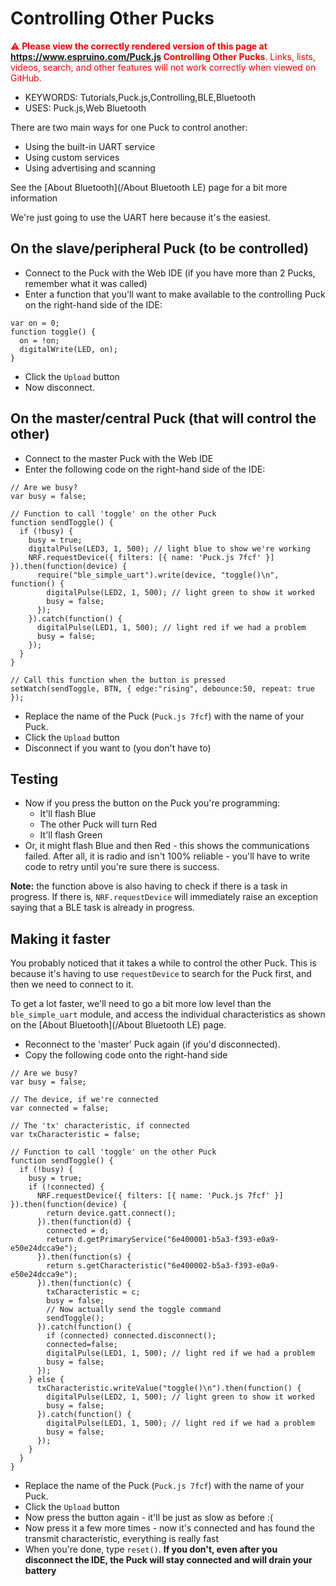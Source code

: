 <!--- Copyright (c) 2016 Gordon Williams, Pur3 Ltd. See the file LICENSE for copying permission. -->
Controlling Other Pucks
========================

<span style="color:red">:warning: **Please view the correctly rendered version of this page at https://www.espruino.com/Puck.js Controlling Other Pucks**. Links, lists, videos, search, and other features will not work correctly when viewed on GitHub.</span>

* KEYWORDS: Tutorials,Puck.js,Controlling,BLE,Bluetooth
* USES: Puck.js,Web Bluetooth

There are two main ways for one Puck to control another:

* Using the built-in UART service
* Using custom services
* Using advertising and scanning

See the [About Bluetooth](/About Bluetooth LE) page for a bit more information

We're just going to use the UART here because it's the easiest.


On the slave/peripheral Puck (to be controlled)
------------------------------------------------

* Connect to the Puck with the Web IDE (if you have more than 2 Pucks, remember what it was called)
* Enter a function that you'll want to make available to the controlling Puck on the right-hand side of the IDE:

```
var on = 0;
function toggle() {
  on = !on;
  digitalWrite(LED, on);
}
```

* Click the `Upload` button
* Now disconnect.


On the master/central Puck (that will control the other)
--------------------------------------------------------

* Connect to the master Puck with the Web IDE
* Enter the following code on the right-hand side of the IDE:

```
// Are we busy?
var busy = false;

// Function to call 'toggle' on the other Puck
function sendToggle() {
  if (!busy) {
    busy = true;
    digitalPulse(LED3, 1, 500); // light blue to show we're working
    NRF.requestDevice({ filters: [{ name: 'Puck.js 7fcf' }] }).then(function(device) {
      require("ble_simple_uart").write(device, "toggle()\n", function() {
        digitalPulse(LED2, 1, 500); // light green to show it worked
        busy = false;
      });
    }).catch(function() {
      digitalPulse(LED1, 1, 500); // light red if we had a problem
      busy = false;
    });
  }
}

// Call this function when the button is pressed
setWatch(sendToggle, BTN, { edge:"rising", debounce:50, repeat: true });
```

* Replace the name of the Puck (`Puck.js 7fcf`) with the name of your Puck.
* Click the `Upload` button
* Disconnect if you want to (you don't have to)


Testing
-------

* Now if you press the button on the Puck you're programming:
  * It'll flash Blue
  * The other Puck will turn Red
  * It'll flash Green
* Or, it might flash Blue and then Red - this shows the communications failed.
After all, it is radio and isn't 100% reliable - you'll have to write code to
retry until you're sure there is success.

**Note:** the function above is also having to check if there is a task in
progress. If there is, `NRF.requestDevice` will immediately raise an exception
saying that a BLE task is already in progress.


Making it faster
----------------

You probably noticed that it takes a while to control the other Puck. This
is because it's having to use `requestDevice` to search for the Puck first,
and then we need to connect to it.

To get a lot faster, we'll need to go a bit more low level than the
`ble_simple_uart` module, and access the individual characteristics
as shown on the [About Bluetooth](/About Bluetooth LE) page.

* Reconnect to the 'master' Puck again (if you'd disconnected).
* Copy the following code onto the right-hand side

```
// Are we busy?
var busy = false;

// The device, if we're connected
var connected = false;

// The 'tx' characteristic, if connected
var txCharacteristic = false;

// Function to call 'toggle' on the other Puck
function sendToggle() {
  if (!busy) {
    busy = true;
    if (!connected) {
      NRF.requestDevice({ filters: [{ name: 'Puck.js 7fcf' }] }).then(function(device) {
        return device.gatt.connect();
      }).then(function(d) {
        connected = d;
        return d.getPrimaryService("6e400001-b5a3-f393-e0a9-e50e24dcca9e");
      }).then(function(s) {
        return s.getCharacteristic("6e400002-b5a3-f393-e0a9-e50e24dcca9e");
      }).then(function(c) {
        txCharacteristic = c;
        busy = false;
        // Now actually send the toggle command
        sendToggle();
      }).catch(function() {
        if (connected) connected.disconnect();
        connected=false;
        digitalPulse(LED1, 1, 500); // light red if we had a problem
        busy = false;
      });
    } else {
      txCharacteristic.writeValue("toggle()\n").then(function() {
        digitalPulse(LED2, 1, 500); // light green to show it worked
        busy = false;
      }).catch(function() {
        digitalPulse(LED1, 1, 500); // light red if we had a problem
        busy = false;
      });
    }
  }
}
```

* Replace the name of the Puck (`Puck.js 7fcf`) with the name of your Puck.
* Click the `Upload` button
* Now press the button again - it'll be just as slow as before :(
* Now press it a few more times - now it's connected and has found the
transmit characteristic, everything is really fast
* When you're done, type `reset()`. **If you don't, even after you disconnect the IDE, the Puck will stay connected and will drain your battery**
